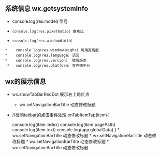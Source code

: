 ## 系统信息 wx.getsystemInfo
  * console.log(res.model)  型号 
   *     console.log(res.pixelRatio) 像素比
   *     console.log(res.windowWidth) 
    *    console.log(res.windowHeight) 可用宽高度
    *    console.log(res.language) 语言
    *    console.log(res.version)  微信版本
     *   console.log(res.platform) 客户端平台  



## wx的展示信息
  * wx.showTabBarRedDot 展示右上角红点
    * wx.setNavigationBarTitle 动态修改标题
    
  *  //检测tabbar的点击事件处理 onTabItemTap(item){

      console.log(item.index)
       console.log(item.pagePath)
      console.log(item.text)
      console.log(app.globalData)
  }
    * wx.setNavigationBarTitle 动态修改标题
    * wx.setNavigationBarTitle 动态修改标题
    * wx.setNavigationBarTitle 动态修改标题
    * wx.setNavigationBarTitle 动态修改标题



  